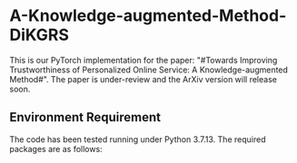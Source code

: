 # A-Knowledge-augmented-Method-DiKGRS
This is our PyTorch implementation for the paper: "#Towards Improving Trustworthiness of Personalized Online Service: A Knowledge-augmented Method#". The paper is under-review and the ArXiv version will release soon.

## Environment Requirement
The code has been tested running under Python 3.7.13. The required packages are as follows:

